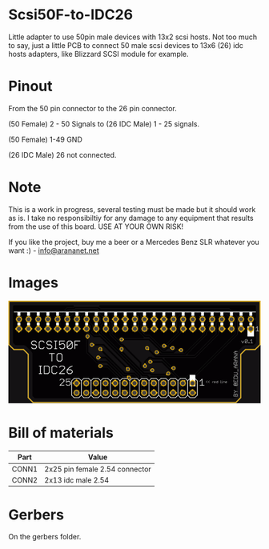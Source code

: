 # Scsi50F-to-IDC26

Little adapter to use 50pin male devices with 13x2 scsi hosts. Not too much to say, just a little PCB to connect 50 male scsi devices to 13x6 (26) idc hosts adapters, like Blizzard SCSI module for example.

# Pinout

From the 50 pin connector to the 26 pin connector.

(50 Female) 2 - 50 Signals to (26 IDC Male) 1 - 25 signals.

(50 Female) 1-49 GND

(26 IDC Male) 26 not connected.

# Note

This is a work in progress, several testing must be made but it should work as is. I take no responsibiltiy for any damage to any equipment that results from the use of this board. USE AT YOUR OWN RISK!

If you like the project, buy me a beer or a Mercedes Benz SLR whatever you want :) - info@arananet.net

# Images

<img src="https://github.com/arananet/Scsi50F-to-IDC26/blob/master/images/top.png?raw=true" width="700">

# Bill of materials

| Part          | Value                   
| ------------- | --------------------------------- 
| CONN1         | 2x25 pin female 2.54 connector  |
| CONN2         | 2x13 idc male 2.54              |

# Gerbers

On the gerbers folder.
